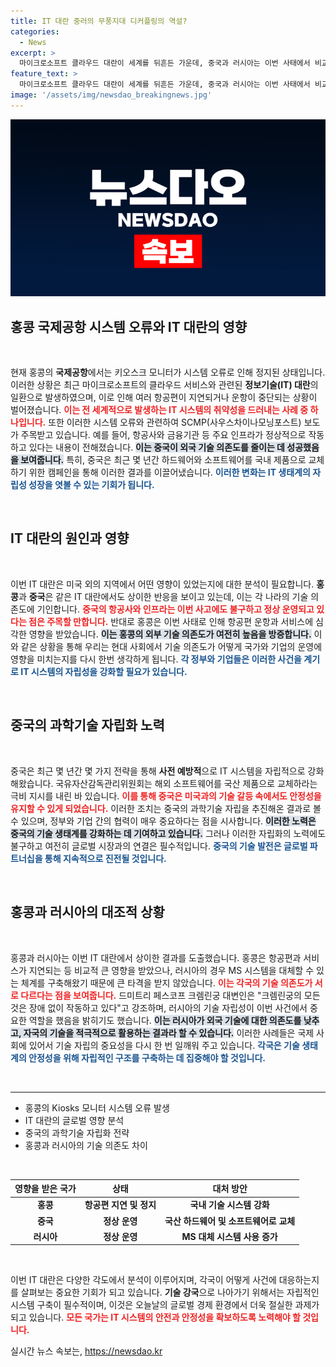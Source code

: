 ```yaml
---
title: IT 대란 중러의 무풍지대 디커플링의 역설?
categories:
  - News
excerpt: >
  마이크로소프트 클라우드 대란이 세계를 뒤흔든 가운데, 중국과 러시아는 이번 사태에서 비교적 자유로운 모습을 보였다. 두 나라의 독립적 IT 인프라 구축이 성공적인 결과를 가져왔다는 분석이 나왔으며, 홍콩은 그 대조적인 상황을 겪고 있다. 클릭하여 이 흥미로운 역설을 자세히 알아보세요!
feature_text: >
  마이크로소프트 클라우드 대란이 세계를 뒤흔든 가운데, 중국과 러시아는 이번 사태에서 비교적 자유로운 모습을 보였다. 두 나라의 독립적 IT 인프라 구축이 성공적인 결과를 가져왔다는 분석이 나왔으며, 홍콩은 그 대조적인 상황을 겪고 있다. 클릭하여 이 흥미로운 역설을 자세히 알아보세요!
image: '/assets/img/newsdao_breakingnews.jpg'
---
```


<p><img src="/assets/img/newsdao_breakingnews.jpg" alt="implanttips 속보" /></p>

<h2 data-ke-size="size26">홍콩 국제공항 시스템 오류와 IT 대란의 영향</h2>

<p data-ke-size="size16">&nbsp;</p>

<p>현재 홍콩의 <b>국제공항</b>에서는 키오스크 모니터가 시스템 오류로 인해 정지된 상태입니다. 이러한 상황은 최근 마이크로소프트의 클라우드 서비스와 관련된 <b>정보기술(IT) 대란</b>의 일환으로 발생하였으며, 이로 인해 여러 항공편이 지연되거나 운항이 중단되는 상황이 벌어졌습니다. <b><span style="color: #ee2323;">이는 전 세계적으로 발생하는 IT 시스템의 취약성을 드러내는 사례 중 하나입니다.</span></b> 또한 이러한 시스템 오류와 관련하여 SCMP(사우스차이나모닝포스트) 보도가 주목받고 있습니다. 예를 들어, 항공사와 금융기관 등 주요 인프라가 정상적으로 작동하고 있다는 내용이 전해졌습니다. <b><span style="background-color: #21538527;">이는 중국이 외국 기술 의존도를 줄이는 데 성공했음을 보여줍니다.</span></b> 특히, 중국은 최근 몇 년간 하드웨어와 소프트웨어를 국내 제품으로 교체하기 위한 캠페인을 통해 이러한 결과를 이끌어냈습니다. <b><span style="color: #1a5490;">이러한 변화는 IT 생태계의 자립성 성장을 엿볼 수 있는 기회가 됩니다.</span></b></p>

<p data-ke-size="size16">&nbsp;</p>

<h2 data-ke-size="size26">IT 대란의 원인과 영향</h2>

<p data-ke-size="size16">&nbsp;</p>

<p>이번 IT 대란은 미국 외의 지역에서 어떤 영향이 있었는지에 대한 분석이 필요합니다. <b>홍콩</b>과 <b>중국</b>은 같은 IT 대란에서도 상이한 반응을 보이고 있는데, 이는 각 나라의 기술 의존도에 기인합니다. <b><span style="color: #ee2323;">중국의 항공사와 인프라는 이번 사고에도 불구하고 정상 운영되고 있다는 점은 주목할 만합니다.</span></b> 반대로 홍콩은 이번 사태로 인해 항공편 운항과 서비스에 심각한 영향을 받았습니다. <b><span style="background-color: #21538527;">이는 홍콩의 외부 기술 의존도가 여전히 높음을 방증합니다.</span></b> 이와 같은 상황을 통해 우리는 현대 사회에서 기술 의존도가 어떻게 국가와 기업의 운영에 영향을 미치는지를 다시 한번 생각하게 됩니다. <b><span style="color: #1a5490;">각 정부와 기업들은 이러한 사건을 계기로 IT 시스템의 자립성을 강화할 필요가 있습니다.</span></b></p>

<p data-ke-size="size16">&nbsp;</p>

<h2 data-ke-size="size26">중국의 과학기술 자립화 노력</h2>

<p data-ke-size="size16">&nbsp;</p>

<p>중국은 최근 몇 년간 몇 가지 전략을 통해 <b>사전 예방적</b>으로 IT 시스템을 자립적으로 강화해왔습니다. 국유자산감독관리위원회는 해외 소프트웨어를 국산 제품으로 교체하라는 극비 지시를 내린 바 있습니다. <b><span style="color: #ee2323;">이를 통해 중국은 미국과의 기술 갈등 속에서도 안정성을 유지할 수 있게 되었습니다.</span></b> 이러한 조치는 중국의 과학기술 자립을 추진해온 결과로 볼 수 있으며, 정부와 기업 간의 협력이 매우 중요하다는 점을 시사합니다. <b><span style="background-color: #21538527;">이러한 노력은 중국의 기술 생태계를 강화하는 데 기여하고 있습니다.</span></b> 그러나 이러한 자립화의 노력에도 불구하고 여전히 글로벌 시장과의 연결은 필수적입니다. <b><span style="color: #1a5490;">중국의 기술 발전은 글로벌 파트너십을 통해 지속적으로 진전될 것입니다.</span></b></p>

<p data-ke-size="size16">&nbsp;</p>

<h2 data-ke-size="size26">홍콩과 러시아의 대조적 상황</h2>

<p data-ke-size="size16">&nbsp;</p>

<p>홍콩과 러시아는 이번 IT 대란에서 상이한 결과를 도출했습니다. 홍콩은 항공편과 서비스가 지연되는 등 비교적 큰 영향을 받았으나, 러시아의 경우 MS 시스템을 대체할 수 있는 체계를 구축해왔기 때문에 큰 타격을 받지 않았습니다. <b><span style="color: #ee2323;">이는 각국의 기술 의존도가 서로 다르다는 점을 보여줍니다.</span></b> 드미트리 페스코프 크렘린궁 대변인은 "크렘린궁의 모든 것은 장애 없이 작동하고 있다"고 강조하며, 러시아의 기술 자립성이 이번 사건에서 중요한 역할을 했음을 밝히기도 했습니다. <b><span style="background-color: #21538527;">이는 러시아가 외국 기술에 대한 의존도를 낮추고, 자국의 기술을 적극적으로 활용하는 결과라 할 수 있습니다.</span></b> 이러한 사례들은 국제 사회에 있어서 기술 자립의 중요성을 다시 한 번 일깨워 주고 있습니다. <b><span style="color: #1a5490;">각국은 기술 생태계의 안정성을 위해 자립적인 구조를 구축하는 데 집중해야 할 것입니다.</span></b></p>

<p data-ke-size="size16">&nbsp;</p>

<hr>

<ul>
    <li>홍콩의 Kiosks 모니터 시스템 오류 발생</li>
    <li>IT 대란의 글로벌 영향 분석</li>
    <li>중국의 과학기술 자립화 전략</li>
    <li>홍콩과 러시아의 기술 의존도 차이</li>
</ul>

<p data-ke-size="size16">&nbsp;</p>

<table style="width: 100%;">
    <thead>
        <tr>
            <th style="text-align: center;">영향을 받은 국가</th>
            <th style="text-align: center;">상태</th>
            <th style="text-align: center;">대처 방안</th>
        </tr>
    </thead>
    <tbody>
        <tr>
            <td style="text-align: center; height: 17px;"><b>홍콩</b></td>
            <td style="text-align: center; height: 17px;"><b>항공편 지연 및 정지</b></td>
            <td style="text-align: center; height: 17px;"><b>국내 기술 시스템 강화</b></td>
        </tr>
        <tr>
            <td style="text-align: center; height: 17px;"><b>중국</b></td>
            <td style="text-align: center; height: 17px;"><b>정상 운영</b></td>
            <td style="text-align: center; height: 17px;"><b>국산 하드웨어 및 소프트웨어로 교체</b></td>
        </tr>
        <tr>
            <td style="text-align: center; height: 17px;"><b>러시아</b></td>
            <td style="text-align: center; height: 17px;"><b>정상 운영</b></td>
            <td style="text-align: center; height: 17px;"><b>MS 대체 시스템 사용 증가</b></td>
        </tr>
    </tbody>
</table>

<p data-ke-size="size16">&nbsp;</p>

<p>이번 IT 대란은 다양한 각도에서 분석이 이루어지며, 각국이 어떻게 사건에 대응하는지를 살펴보는 중요한 기회가 되고 있습니다. <b>기술 강국</b>으로 나아가기 위해서는 자립적인 시스템 구축이 필수적이며, 이것은 오늘날의 글로벌 경제 환경에서 더욱 절실한 과제가 되고 있습니다. <b><span style="color: #ee2323;">모든 국가는 IT 시스템의 안전과 안정성을 확보하도록 노력해야 할 것입니다.</span></b></p>
실시간 뉴스 속보는, <a href="https://newsdao.kr" rel="dofollow">https://newsdao.kr</a>


